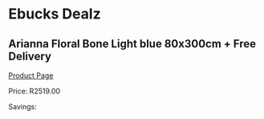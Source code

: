 
# Ebucks Dealz
## Arianna Floral Bone Light blue 80x300cm + Free Delivery
[Product Page](https://www.ebucks.com/web/shop/productSelected.do?prodId=1210586279&catId=1209942441)

Price: R2519.00

Savings: 


	